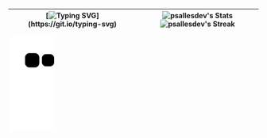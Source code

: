 | [![Typing SVG](https://readme-typing-svg.demolab.com?font=Iosevka&size=49&duration=1000&color=E6EDF3&vCenter=true&multiline=true&repeat=false&width=1000&height=1000&separator=%3C&lines=fn+main()%3C%7B%3C%E3%85%A4%E3%85%A4println!(%22Welcome...%22);%3C%7D)](https://git.io/typing-svg) | ![psallesdev's Stats](https://github-readme-stats.vercel.app/api?username=psallesdev&show_icons=true&count_private=true&bg_color=0d1117) ![psallesdev's Streak](https://github-readme-streak-stats.herokuapp.com/?user=psallesdev&hide_border=true&bg_color=0d1117) |
|--|--|

![snake gif](https://github.com/PSalleSDev/PSalleSDev/blob/output/github-contribution-grid-snake.svg)
